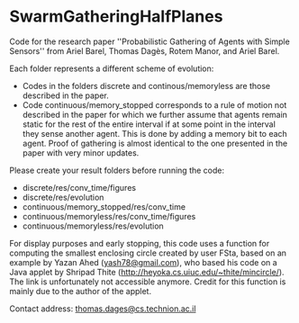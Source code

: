 # SwarmGatheringHalfPlanes

Code for the research paper ''Probabilistic Gathering of Agents with Simple Sensors'' from Ariel Barel, Thomas Dagès, Rotem Manor, and Ariel Barel.

Each folder represents a different scheme of evolution:
- Codes in the folders discrete and continous/memoryless are those described in the paper.
- Code continuous/memory_stopped corresponds to a rule of motion not described in the paper for which we further assume that agents remain static for the rest of the entire interval if at some point in the interval they sense another agent. This is done by adding a memory bit to each agent. Proof of gathering is almost identical to the one presented in the paper with very minor updates.

Please create your result folders before running the code:
- discrete/res/conv_time/figures
- discrete/res/evolution
- continuous/memory_stopped/res/conv_time
- continuous/memoryless/res/conv_time/figures
- continuous/memoryless/res/evolution

For display purposes and early stopping, this code uses a function for computing the smallest enclosing circle created by user FSta, based on an example by Yazan Ahed (yash78@gmail.com), who based his code on a Java applet by Shripad Thite (http://heyoka.cs.uiuc.edu/~thite/mincircle/). The link is unfortunately not accessible anymore. Credit for this function is mainly due to the author of the applet.

Contact address: thomas.dages@cs.technion.ac.il
